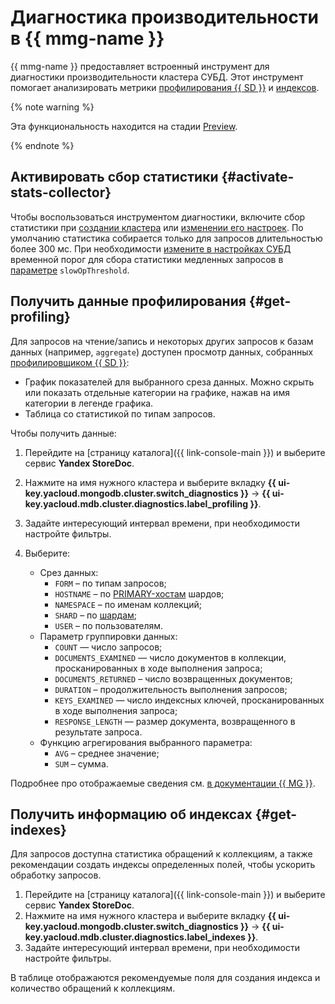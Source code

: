 # Диагностика производительности в {{ mmg-name }}

{{ mmg-name }} предоставляет встроенный инструмент для диагностики производительности кластера СУБД. Этот инструмент помогает анализировать метрики [профилирования {{ SD }}](#get-profiling) и [индексов](#get-indexes).

{% note warning %}


Эта функциональность находится на стадии [Preview](../../overview/concepts/launch-stages.md).


{% endnote %}

## Активировать сбор статистики {#activate-stats-collector}

Чтобы воспользоваться инструментом диагностики, включите сбор статистики при [создании кластера](cluster-create.md) или [изменении его настроек](update.md#change-additional-settings). По умолчанию статистика собирается только для запросов длительностью более 300 мс. При необходимости [измените в настройках СУБД](update.md#change-mongod-config) временной порог для сбора статистики медленных запросов в [параметре](../concepts/settings-list.md#setting-slow-op-threshold) `slowOpThreshold`.

## Получить данные профилирования {#get-profiling}

Для запросов на чтение/запись и некоторых других запросов к базам данных (например, `aggregate`) доступен просмотр данных, собранных [профилировщиком {{ SD }}](tools.md#explore-profiler):

- График показателей для выбранного среза данных. Можно скрыть или показать отдельные категории на графике, нажав на имя категории в легенде графика.
- Таблица со статистикой по типам запросов.

Чтобы получить данные:

1. Перейдите на [страницу каталога]({{ link-console-main }}) и выберите сервис **Yandex StoreDoc**.
1. Нажмите на имя нужного кластера и выберите вкладку **{{ ui-key.yacloud.mongodb.cluster.switch_diagnostics }}** → **{{ ui-key.yacloud.mdb.cluster.diagnostics.label_profiling }}**.
1. Задайте интересующий интервал времени, при необходимости настройте фильтры.
1. Выберите:

   * Срез данных:
       * `FORM` – по типам запросов;
       * `HOSTNAME` – по [PRIMARY-хостам](../concepts/replication.md) шардов;
       * `NAMESPACE` – по именам коллекций;
       * `SHARD` – по [шардам](../concepts/sharding.md);
       * `USER` – по пользователям.
   * Параметр группировки данных:
       * `COUNT` — число запросов;
       * `DOCUMENTS_EXAMINED` — число документов в коллекции, просканированных в ходе выполнения запроса;
       * `DOCUMENTS_RETURNED` – число возвращенных документов;
       * `DURATION` – продолжительность выполнения запросов;
       * `KEYS_EXAMINED` — число индексных ключей, просканированных в ходе выполнения запроса;
       * `RESPONSE_LENGTH` — размер документа, возвращенного в результате запроса.
   * Функцию агрегирования выбранного параметра:
       * `AVG` – среднее значение;
       * `SUM` – сумма.
   
Подробнее про отображаемые сведения см. [в документации {{ MG }}](https://docs.mongodb.com/manual/reference/database-profiler/#output-reference).

## Получить информацию об индексах {#get-indexes}

Для запросов доступна статистика обращений к коллекциям, а также рекомендации создать индексы определенных полей, чтобы ускорить обработку запросов.

1. Перейдите на [страницу каталога]({{ link-console-main }}) и выберите сервис **Yandex StoreDoc**.
1. Нажмите на имя нужного кластера и выберите вкладку **{{ ui-key.yacloud.mongodb.cluster.switch_diagnostics }}** → **{{ ui-key.yacloud.mdb.cluster.diagnostics.label_indexes }}**.
1. Задайте интересующий интервал времени, при необходимости настройте фильтры.

В таблице отображаются рекомендуемые поля для создания индекса и количество обращений к коллекциям.
